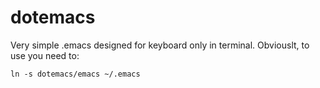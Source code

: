 dotemacs
========

Very simple .emacs designed for keyboard only in terminal.  Obviouslt, to use you need to:

    ln -s dotemacs/emacs ~/.emacs